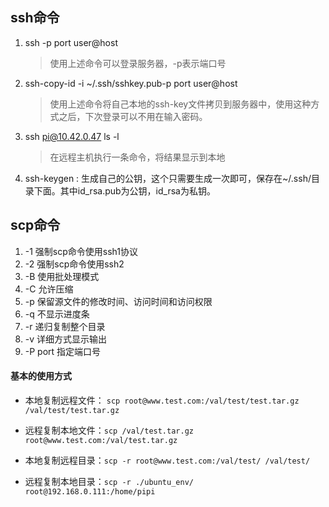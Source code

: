 ## ssh命令

1. ssh -p port user@host
   > 使用上述命令可以登录服务器，-p表示端口号
2. ssh-copy-id -i ~/.ssh/sshkey.pub-p port user@host
   > 使用上述命令将自己本地的ssh-key文件拷贝到服务器中，使用这种方式之后，下次登录可以不用在输入密码。
3. ssh pi@10.42.0.47 ls -l
   > 在远程主机执行一条命令，将结果显示到本地 
4. ssh-keygen : 生成自己的公钥，这个只需要生成一次即可，保存在~/.ssh/目录下面。其中id_rsa.pub为公钥，id_rsa为私钥。

## scp命令

1. -1 强制scp命令使用ssh1协议
2. -2 强制scp命令使用ssh2
3. -B 使用批处理模式
4. -C 允许压缩
5. -p 保留源文件的修改时间、访问时间和访问权限
6. -q 不显示进度条
7. -r 递归复制整个目录
8. -v 详细方式显示输出
9. -P port 指定端口号

#### 基本的使用方式
- 本地复制远程文件：
  `scp root@www.test.com:/val/test/test.tar.gz /val/test/test.tar.gz`

- 远程复制本地文件：`scp /val/test.tar.gz root@www.test.com:/val/test.tar.gz`

- 本地复制远程目录：`scp -r root@www.test.com:/val/test/ /val/test/`

- 远程复制本地目录：`scp -r ./ubuntu_env/ root@192.168.0.111:/home/pipi`